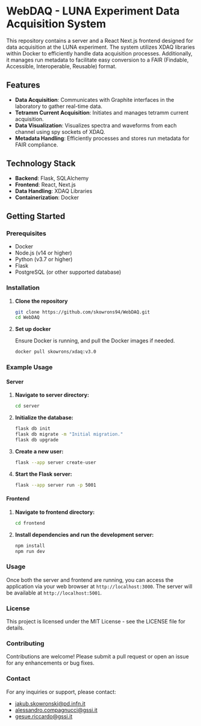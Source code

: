 # WebDAQ - LUNA Experiment Data Acquisition System

This repository contains a server and a React Next.js frontend designed for data acquisition at the LUNA experiment. The system utilizes XDAQ libraries within Docker to efficiently handle data acquisition processes. Additionally, it manages run metadata to facilitate easy conversion to a FAIR (Findable, Accessible, Interoperable, Reusable) format.

## Features

- **Data Acquisition**: Communicates with Graphite interfaces in the laboratory to gather real-time data.
- **Tetramm Current Acquisition**: Initiates and manages tetramm current acquisition.
- **Data Visualization**: Visualizes spectra and waveforms from each channel using spy sockets of XDAQ.
- **Metadata Handling**: Efficiently processes and stores run metadata for FAIR compliance.

## Technology Stack

- **Backend**: Flask, SQLAlchemy
- **Frontend**: React, Next.js
- **Data Handling**: XDAQ Libraries
- **Containerization**: Docker

## Getting Started

### Prerequisites

- Docker
- Node.js (v14 or higher)
- Python (v3.7 or higher)
- Flask
- PostgreSQL (or other supported database)

### Installation

1. **Clone the repository**

   ```bash
   git clone https://github.com/skowrons94/WebDAQ.git
   cd WebDAQ
   ```

2. **Set up docker**
    
    Ensure Docker is running, and pull the Docker images if needed.
    ```bash
    docker pull skowrons/xdaq:v3.0
    ```

### Example Usage

#### Server

1. **Navigate to server directory:**
    ```bash
    cd server
    ```

2. **Initialize the database:**
    ```bash
    flask db init
    flask db migrate -m "Initial migration."
    flask db upgrade

    ```

3. **Create a new user:**
    ```bash
    flask --app server create-user
    ```

4. **Start the Flask server:**
    ```bash
    flask --app server run -p 5001
    ```

#### Frontend

1. **Navigate to frontend directory:**
    ```bash
    cd frontend
    ```

2. **Install dependencies and run the development server:**
    ```bash
    npm install
    npm run dev
    ```

### Usage

Once both the server and frontend are running, you can access the application via your web browser at ```http://localhost:3000```. The server will be available at ```http://localhost:5001```.

### License

This project is licensed under the MIT License - see the LICENSE file for details.

### Contributing

Contributions are welcome! Please submit a pull request or open an issue for any enhancements or bug fixes.

### Contact

For any inquiries or support, please contact:

* jakub.skowronski@pd.infn.it
* alessandro.compagnucci@gssi.it
* gesue.riccardo@gssi.it 